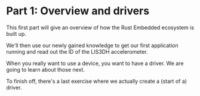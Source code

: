 <div class="read">

# Part 1: Overview and drivers

This first part will give an overview of how the Rust Embedded ecosystem is built up.

We'll then use our newly gained knowledge to get our first application running and read out the ID of the LIS3DH accelerometer.

When you really want to use a device, you want to have a driver. We are going to learn about those next.

To finish off, there's a last exercise where we actually create a (start of a) driver.

</div>
